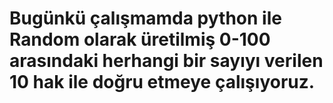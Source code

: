 # Bugünkü çalışmamda python ile Random olarak üretilmiş 0-100 arasındaki herhangi bir sayıyı verilen 10 hak ile doğru etmeye çalışıyoruz.
